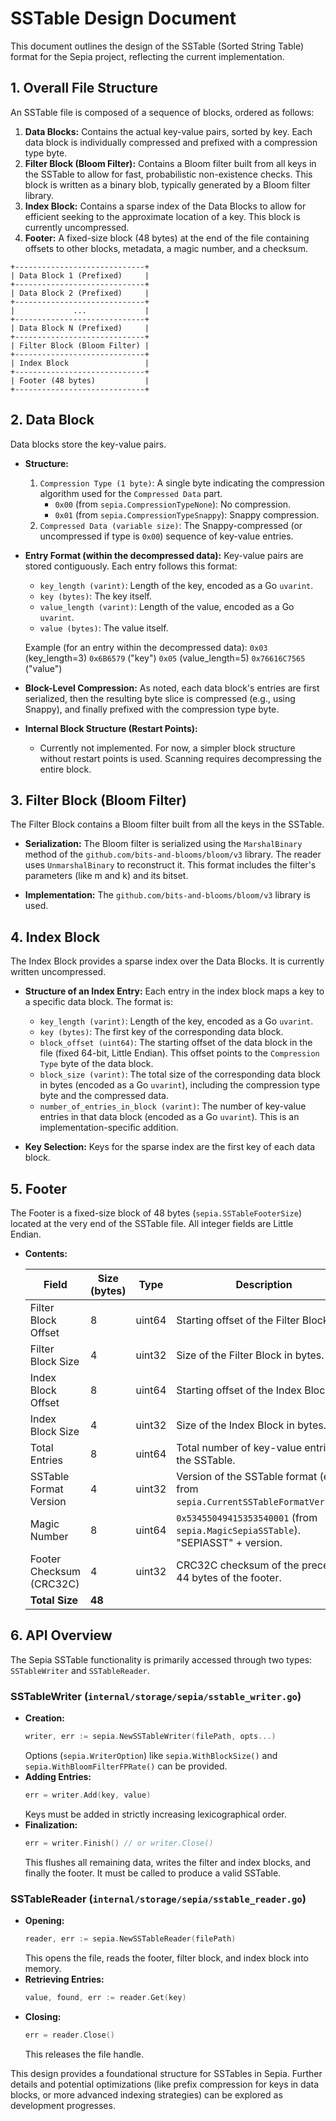 # SSTable Design Document

This document outlines the design of the SSTable (Sorted String Table) format for the Sepia project, reflecting the current implementation.

## 1. Overall File Structure

An SSTable file is composed of a sequence of blocks, ordered as follows:

1.  **Data Blocks:** Contains the actual key-value pairs, sorted by key. Each data block is individually compressed and prefixed with a compression type byte.
2.  **Filter Block (Bloom Filter):** Contains a Bloom filter built from all keys in the SSTable to allow for fast, probabilistic non-existence checks. This block is written as a binary blob, typically generated by a Bloom filter library.
3.  **Index Block:** Contains a sparse index of the Data Blocks to allow for efficient seeking to the approximate location of a key. This block is currently uncompressed.
4.  **Footer:** A fixed-size block (48 bytes) at the end of the file containing offsets to other blocks, metadata, a magic number, and a checksum.

```
+-----------------------------+
| Data Block 1 (Prefixed)     |
+-----------------------------+
| Data Block 2 (Prefixed)     |
+-----------------------------+
|             ...             |
+-----------------------------+
| Data Block N (Prefixed)     |
+-----------------------------+
| Filter Block (Bloom Filter) |
+-----------------------------+
| Index Block                 |
+-----------------------------+
| Footer (48 bytes)           |
+-----------------------------+
```

## 2. Data Block

Data blocks store the key-value pairs.

*   **Structure:**
    1.  `Compression Type (1 byte)`: A single byte indicating the compression algorithm used for the `Compressed Data` part.
        *   `0x00` (from `sepia.CompressionTypeNone`): No compression.
        *   `0x01` (from `sepia.CompressionTypeSnappy`): Snappy compression.
    2.  `Compressed Data (variable size)`: The Snappy-compressed (or uncompressed if type is `0x00`) sequence of key-value entries.

*   **Entry Format (within the decompressed data):** Key-value pairs are stored contiguously. Each entry follows this format:
    *   `key_length (varint)`: Length of the key, encoded as a Go `uvarint`.
    *   `key (bytes)`: The key itself.
    *   `value_length (varint)`: Length of the value, encoded as a Go `uvarint`.
    *   `value (bytes)`: The value itself.

    Example (for an entry within the decompressed data):
    `0x03` (key_length=3) `0x6B6579` ("key") `0x05` (value_length=5) `0x76616C7565` ("value")

*   **Block-Level Compression:** As noted, each data block's entries are first serialized, then the resulting byte slice is compressed (e.g., using Snappy), and finally prefixed with the compression type byte.

*   **Internal Block Structure (Restart Points):**
    *   Currently not implemented. For now, a simpler block structure without restart points is used. Scanning requires decompressing the entire block.

## 3. Filter Block (Bloom Filter)

The Filter Block contains a Bloom filter built from all the keys in the SSTable.

*   **Serialization:** The Bloom filter is serialized using the `MarshalBinary` method of the `github.com/bits-and-blooms/bloom/v3` library. The reader uses `UnmarshalBinary` to reconstruct it. This format includes the filter's parameters (like m and k) and its bitset.

*   **Implementation:** The `github.com/bits-and-blooms/bloom/v3` library is used.

## 4. Index Block

The Index Block provides a sparse index over the Data Blocks. It is currently written uncompressed.

*   **Structure of an Index Entry:** Each entry in the index block maps a key to a specific data block. The format is:
    *   `key_length (varint)`: Length of the key, encoded as a Go `uvarint`.
    *   `key (bytes)`: The first key of the corresponding data block.
    *   `block_offset (uint64)`: The starting offset of the data block in the file (fixed 64-bit, Little Endian). This offset points to the `Compression Type` byte of the data block.
    *   `block_size (varint)`: The total size of the corresponding data block in bytes (encoded as a Go `uvarint`), including the compression type byte and the compressed data.
    *   `number_of_entries_in_block (varint)`: The number of key-value entries in that data block (encoded as a Go `uvarint`). This is an implementation-specific addition.

*   **Key Selection:** Keys for the sparse index are the first key of each data block.

## 5. Footer

The Footer is a fixed-size block of 48 bytes (`sepia.SSTableFooterSize`) located at the very end of the SSTable file. All integer fields are Little Endian.

*   **Contents:**

    | Field                      | Size (bytes) | Type   | Description                                                                      |
    | -------------------------- | ------------ | ------ | -------------------------------------------------------------------------------- |
    | Filter Block Offset        | 8            | uint64 | Starting offset of the Filter Block.                                             |
    | Filter Block Size          | 4            | uint32 | Size of the Filter Block in bytes.                                               |
    | Index Block Offset         | 8            | uint64 | Starting offset of the Index Block.                                              |
    | Index Block Size           | 4            | uint32 | Size of the Index Block in bytes.                                                |
    | Total Entries              | 8            | uint64 | Total number of key-value entries in the SSTable.                                |
    | SSTable Format Version     | 4            | uint32 | Version of the SSTable format (e.g., `1` from `sepia.CurrentSSTableFormatVersion`). |
    | Magic Number               | 8            | uint64 | `0x53455049415353540001` (from `sepia.MagicSepiaSSTable`). "SEPIASST" + version.   |
    | Footer Checksum (CRC32C)   | 4            | uint32 | CRC32C checksum of the preceding 44 bytes of the footer.                         |
    | **Total Size**             | **48**       |        |                                                                                  |

## 6. API Overview

The Sepia SSTable functionality is primarily accessed through two types: `SSTableWriter` and `SSTableReader`.

### SSTableWriter (`internal/storage/sepia/sstable_writer.go`)

*   **Creation:**
    ```go
    writer, err := sepia.NewSSTableWriter(filePath, opts...)
    ```
    Options (`sepia.WriterOption`) like `sepia.WithBlockSize()` and `sepia.WithBloomFilterFPRate()` can be provided.
*   **Adding Entries:**
    ```go
    err = writer.Add(key, value)
    ```
    Keys must be added in strictly increasing lexicographical order.
*   **Finalization:**
    ```go
    err = writer.Finish() // or writer.Close()
    ```
    This flushes all remaining data, writes the filter and index blocks, and finally the footer. It must be called to produce a valid SSTable.

### SSTableReader (`internal/storage/sepia/sstable_reader.go`)

*   **Opening:**
    ```go
    reader, err := sepia.NewSSTableReader(filePath)
    ```
    This opens the file, reads the footer, filter block, and index block into memory.
*   **Retrieving Entries:**
    ```go
    value, found, err := reader.Get(key)
    ```
*   **Closing:**
    ```go
    err = reader.Close()
    ```
    This releases the file handle.

This design provides a foundational structure for SSTables in Sepia. Further details and potential optimizations (like prefix compression for keys in data blocks, or more advanced indexing strategies) can be explored as development progresses.

